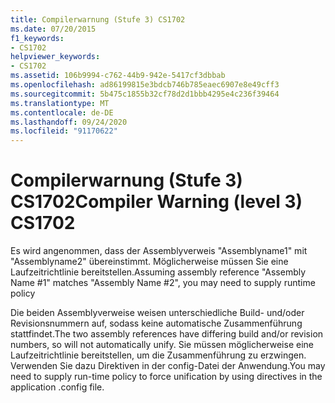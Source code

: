 ```yaml
---
title: Compilerwarnung (Stufe 3) CS1702
ms.date: 07/20/2015
f1_keywords:
- CS1702
helpviewer_keywords:
- CS1702
ms.assetid: 106b9994-c762-44b9-942e-5417cf3dbbab
ms.openlocfilehash: ad86199815e3bdcb746b785eaec6907e8e49cff3
ms.sourcegitcommit: 5b475c1855b32cf78d2d1bbb4295e4c236f39464
ms.translationtype: MT
ms.contentlocale: de-DE
ms.lasthandoff: 09/24/2020
ms.locfileid: "91170622"
---
```

# <a name="compiler-warning-level-3-cs1702"></a><span data-ttu-id="17a7e-102">Compilerwarnung (Stufe 3) CS1702</span><span class="sxs-lookup"><span data-stu-id="17a7e-102">Compiler Warning (level 3) CS1702</span></span>

<span data-ttu-id="17a7e-103">Es wird angenommen, dass der Assemblyverweis "Assemblyname1" mit "Assemblyname2" übereinstimmt. Möglicherweise müssen Sie eine Laufzeitrichtlinie bereitstellen.</span><span class="sxs-lookup"><span data-stu-id="17a7e-103">Assuming assembly reference "Assembly Name #1" matches "Assembly Name #2", you may need to supply runtime policy</span></span>  
  
 <span data-ttu-id="17a7e-104">Die beiden Assemblyverweise weisen unterschiedliche Build- und/oder Revisionsnummern auf, sodass keine automatische Zusammenführung stattfindet.</span><span class="sxs-lookup"><span data-stu-id="17a7e-104">The two assembly references have differing build and/or revision numbers, so will not automatically unify.</span></span> <span data-ttu-id="17a7e-105">Sie müssen möglicherweise eine Laufzeitrichtlinie bereitstellen, um die Zusammenführung zu erzwingen. Verwenden Sie dazu Direktiven in der config-Datei der Anwendung.</span><span class="sxs-lookup"><span data-stu-id="17a7e-105">You may need to supply run-time policy to force unification by using directives in the application .config file.</span></span>
